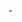 -<?php
 function is_Power_of_two ($n)
 { 
 if(($n & ($n - 1)) == 0) 
 { 
 return "$n is power of 2"; 
 } else 
 {  return "$n is not power of 2"; 
 } 
 } 
 print_r(is_Power_of_two(4)."\n"); 
 print_r(is_Power_of_two(36)."\n"); 
 print_r(is_Power_of_two(16)."\n");
 ?>
